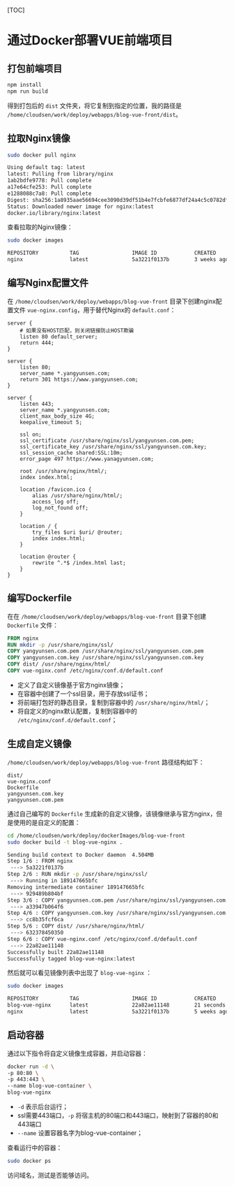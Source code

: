 [TOC]

# 通过Docker部署VUE前端项目

## 打包前端项目

```bash
npm install
npm run build
```

得到打包后的 `dist` 文件夹，将它复制到指定的位置，我的路径是 `/home/cloudsen/work/deploy/webapps/blog-vue-front/dist`。  

## 拉取Nginx镜像

```bash
sudo docker pull nginx

Using default tag: latest
latest: Pulling from library/nginx
1ab2bdfe9778: Pull complete
a17e64cfe253: Pull complete
e1288088c7a8: Pull complete
Digest: sha256:1a8935aae56694cee3090d39df51b4e7fcbfe6877df24a4c5c0782dfeccc97e1
Status: Downloaded newer image for nginx:latest
docker.io/library/nginx:latest
```

查看拉取的Nginx镜像：  

```bash
sudo docker images

REPOSITORY          TAG                 IMAGE ID            CREATED             SIZE
nginx               latest              5a3221f0137b        3 weeks ago         126MB
```

## 编写Nginx配置文件

在 `/home/cloudsen/work/deploy/webapps/blog-vue-front` 目录下创建nginx配置文件 `vue-nginx.config`，用于替代Nginx的 `default.conf`：  

```nginx
server {
    # 如果没有HOST匹配，则关闭链接防止HOST欺骗
    listen 80 default_server;
    return 444;
}

server {
    listen 80;
    server_name *.yangyunsen.com;
    return 301 https://www.yangyunsen.com;
}

server {
    listen 443;
    server_name *.yangyunsen.com;
    client_max_body_size 4G;
    keepalive_timeout 5;

    ssl on;
    ssl_certificate /usr/share/nginx/ssl/yangyunsen.com.pem;
    ssl_certificate_key /usr/share/nginx/ssl/yangyunsen.com.key;
    ssl_session_cache shared:SSL:10m;
    error_page 497 https://www.yanagyunsen.com;

    root /usr/share/nginx/html/; 
    index index.html;

    location /favicon.ico {
        alias /usr/share/nginx/html/;
        access_log off;
        log_not_found off;
    }

    location / {
        try_files $uri $uri/ @router;
        index index.html;
    }

    location @router {
        rewrite ^.*$ /index.html last;
    }
} 

```

## 编写Dockerfile

在在 `/home/cloudsen/work/deploy/webapps/blog-vue-front` 目录下创建 `Dockerfile` 文件：  

```dockerfile
FROM nginx
RUN mkdir -p /usr/share/nginx/ssl/
COPY yangyunsen.com.pem /usr/share/nginx/ssl/yangyunsen.com.pem
COPY yangyunsen.com.key /usr/share/nginx/ssl/yangyunsen.com.key
COPY dist/ /usr/share/nginx/html/ 
COPY vue-nginx.conf /etc/nginx/conf.d/default.conf 
```

- 定义了自定义镜像基于官方nginx镜像；
- 在容器中创建了一个ssl目录，用于存放ssl证书；
- 将前端打包好的静态目录，复制到容器中的 `/usr/share/nginx/html/`；
- 将自定义的nginx默认配置，复制到容器中的 `/etc/nginx/conf.d/default.conf`；

## 生成自定义镜像

`/home/cloudsen/work/deploy/webapps/blog-vue-front` 路径结构如下：  

```
dist/
vue-nginx.conf
Dockerfile
yangyunsen.com.key
yangyunsen.com.pem
```

通过自己编写的 `Dockerfile` 生成新的自定义镜像，该镜像继承与官方nginx，但是使用的是自定义的配置：  

```bash
cd /home/cloudsen/work/deploy/dockerImages/blog-vue-front
sudo docker build -t blog-vue-nginx .
```

```bash
Sending build context to Docker daemon  4.504MB
Step 1/6 : FROM nginx
 ---> 5a3221f0137b
Step 2/6 : RUN mkdir -p /usr/share/nginx/ssl/
 ---> Running in 189147665bfc
Removing intermediate container 189147665bfc
 ---> 929489b804bf
Step 3/6 : COPY yangyunsen.com.pem /usr/share/nginx/ssl/yangyunsen.com.pem
 ---> a33947b064f6
Step 4/6 : COPY yangyunsen.com.key /usr/share/nginx/ssl/yangyunsen.com.key
 ---> cc8b35fcf6ca
Step 5/6 : COPY dist/ /usr/share/nginx/html/
 ---> 632378450350
Step 6/6 : COPY vue-nginx.conf /etc/nginx/conf.d/default.conf
 ---> 22a82ae11148
Successfully built 22a82ae11148
Successfully tagged blog-vue-nginx:latest
```

然后就可以看见镜像列表中出现了 `blog-vue-nginx` ：  

```bash
sudo docker images
```

```bash
REPOSITORY          TAG                 IMAGE ID            CREATED             SIZE
blog-vue-nginx      latest              22a82ae11148        21 seconds ago      130MB
nginx               latest              5a3221f0137b        5 weeks ago         126MB
```

##  启动容器

通过以下指令将自定义镜像生成容器，并启动容器：  

```bash
docker run -d \
-p 80:80 \
-p 443:443 \
--name blog-vue-container \
blog-vue-nginx
```

- `-d` 表示后台运行；
- ssl需要443端口，`-p` 将宿主机的80端口和443端口，映射到了容器的80和443端口
- `--name` 设置容器名字为blog-vue-container；

查看运行中的容器：  

```bash
sudo docker ps
```

访问域名，测试是否能够访问。  





